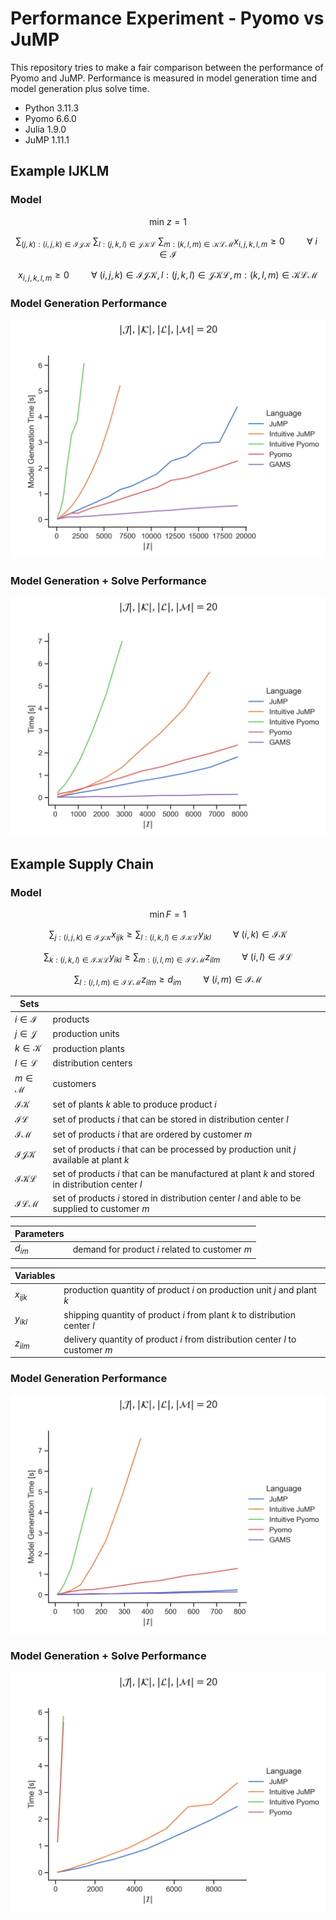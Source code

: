 # Performance Experiment - Pyomo vs JuMP

This repository tries to make a fair comparison between the performance of Pyomo and JuMP. Performance is measured in model generation time and model generation plus solve time.

- Python 3.11.3
- Pyomo 6.6.0
- Julia 1.9.0
- JuMP 1.11.1

## Example IJKLM

### Model

$$\text{min} \ z = 1$$

$$\sum_{(j,k):(i,j,k) \in \mathcal{IJK}} \ \sum_{l:(j,k,l) \in \mathcal{JKL}} \ \sum_{m:(k,l,m) \in \mathcal{KLM}} x_{i,j,k,l,m} \ge 0 \hspace{1cm} \forall \ i \in \mathcal{I}$$

$$x_{i,j,k,l,m} \ge 0 \hspace{1cm} \forall \ (i,j,k) \in \mathcal{IJK}, l:(j,k,l) \in \mathcal{JKL}, m:(k,l,m) \in \mathcal{KLM} $$

### Model Generation Performance

![Alt text](plots/IJKLM/model_performance.png)

### Model Generation + Solve Performance

![Alt text](plots/IJKLM/solve_performance.png)

## Example Supply Chain

### Model

$$\min F = 1$$

$$\sum_{j:(i,j,k) \in \mathcal{IJK}} x_{ijk} \ge \sum_{l:(i,k,l) \in \mathcal{IKL}} y_{ikl} \hspace{1cm} \forall \ (i,k) \in \mathcal{IK} $$

$$\sum_{k:(i,k,l) \in \mathcal{IKL}} y_{ikl} \ge \sum_{m:(i,l,m) \in \mathcal{ILM}} z_{ilm} \hspace{1cm} \forall \ (i,l) \in \mathcal{IL} $$

$$\sum_{l:(i,l,m) \in \mathcal{ILM}} z_{ilm} \ge d_{im} \hspace{1cm} \forall \ (i,m) \in \mathcal{IM}$$

| Sets                |             |
| ------------------- | --------    |
| $i \in \mathcal{I}$ | products    |
| $j \in \mathcal{J}$ | production units    |
| $k \in \mathcal{K}$ | production plants   |
| $l \in \mathcal{L}$ | distribution centers |
| $m \in \mathcal{M}$ | customers |
| $\mathcal{IK}$ | set of plants $k$ able to produce product $i$ |
| $\mathcal{IL}$ | set of products $i$ that can be stored in distribution center $l$ |
| $\mathcal{IM}$ | set of products $i$ that are ordered by customer $m$ |
| $\mathcal{IJK}$ | set of products $i$ that can be processed by production unit $j$ available at plant $k$ |
| $\mathcal{IKL}$ | set of products $i$ that can be manufactured at plant $k$ and stored in distribution center $l$ |
| $\mathcal{ILM}$ | set of products $i$ stored in distribution center $l$ and able to be supplied to customer $m$ |


| Parameters | |
| ------------------- | --------    |
| $d_{im}$ | demand for product $i$ related to customer $m$ |

| Variables | |
| ------------------- | --------    |
| $x_{ijk}$ | production quantity of product $i$ on production unit $j$ and plant $k$ |
| $y_{ikl}$ | shipping quantity of product $i$ from plant $k$ to distribution center $l$ |
| $z_{ilm}$ | delivery quantity of product $i$ from distribution center $l$ to customer $m$ |

### Model Generation Performance

![Alt text](plots/supply_chain/model_performance.png)

### Model Generation + Solve Performance

![Alt text](plots/supply_chain/solve_performance.png)
